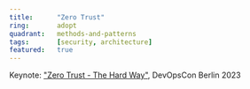 ```yaml
---
title:      "Zero Trust"
ring:       adopt
quadrant:   methods-and-patterns
tags:       [security, architecture]
featured:   true
---
```


Keynote: ["Zero Trust - The Hard Way"](https://www.youtube.com/watch?v=fCENO_Jt3QE), DevOpsCon Berlin 2023
